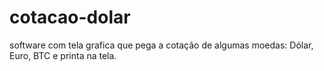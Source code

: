 # cotacao-dolar
software com tela grafica que pega a cotação de algumas moedas: Dólar, Euro, BTC e printa na tela.
